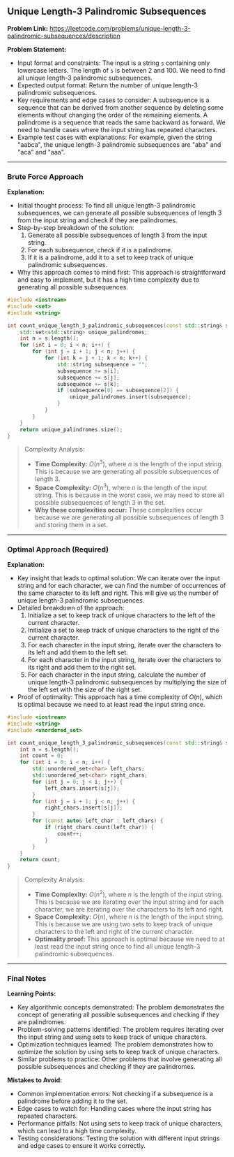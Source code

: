 ## Unique Length-3 Palindromic Subsequences
**Problem Link:** https://leetcode.com/problems/unique-length-3-palindromic-subsequences/description

**Problem Statement:**
- Input format and constraints: The input is a string `s` containing only lowercase letters. The length of `s` is between 2 and 100. We need to find all unique length-3 palindromic subsequences.
- Expected output format: Return the number of unique length-3 palindromic subsequences.
- Key requirements and edge cases to consider: A subsequence is a sequence that can be derived from another sequence by deleting some elements without changing the order of the remaining elements. A palindrome is a sequence that reads the same backward as forward. We need to handle cases where the input string has repeated characters.
- Example test cases with explanations: For example, given the string "aabca", the unique length-3 palindromic subsequences are "aba" and "aca" and "aaa".

---

### Brute Force Approach

**Explanation:**
- Initial thought process: To find all unique length-3 palindromic subsequences, we can generate all possible subsequences of length 3 from the input string and check if they are palindromes.
- Step-by-step breakdown of the solution:
  1. Generate all possible subsequences of length 3 from the input string.
  2. For each subsequence, check if it is a palindrome.
  3. If it is a palindrome, add it to a set to keep track of unique palindromic subsequences.
- Why this approach comes to mind first: This approach is straightforward and easy to implement, but it has a high time complexity due to generating all possible subsequences.

```cpp
#include <iostream>
#include <set>
#include <string>

int count_unique_length_3_palindromic_subsequences(const std::string& s) {
    std::set<std::string> unique_palindromes;
    int n = s.length();
    for (int i = 0; i < n; i++) {
        for (int j = i + 1; j < n; j++) {
            for (int k = j + 1; k < n; k++) {
                std::string subsequence = "";
                subsequence += s[i];
                subsequence += s[j];
                subsequence += s[k];
                if (subsequence[0] == subsequence[2]) {
                    unique_palindromes.insert(subsequence);
                }
            }
        }
    }
    return unique_palindromes.size();
}
```

> Complexity Analysis:
> - **Time Complexity:** $O(n^3)$, where $n$ is the length of the input string. This is because we are generating all possible subsequences of length 3.
> - **Space Complexity:** $O(n^3)$, where $n$ is the length of the input string. This is because in the worst case, we may need to store all possible subsequences of length 3 in the set.
> - **Why these complexities occur:** These complexities occur because we are generating all possible subsequences of length 3 and storing them in a set.

---

### Optimal Approach (Required)

**Explanation:**
- Key insight that leads to optimal solution: We can iterate over the input string and for each character, we can find the number of occurrences of the same character to its left and right. This will give us the number of unique length-3 palindromic subsequences.
- Detailed breakdown of the approach:
  1. Initialize a set to keep track of unique characters to the left of the current character.
  2. Initialize a set to keep track of unique characters to the right of the current character.
  3. For each character in the input string, iterate over the characters to its left and add them to the left set.
  4. For each character in the input string, iterate over the characters to its right and add them to the right set.
  5. For each character in the input string, calculate the number of unique length-3 palindromic subsequences by multiplying the size of the left set with the size of the right set.
- Proof of optimality: This approach has a time complexity of $O(n)$, which is optimal because we need to at least read the input string once.

```cpp
#include <iostream>
#include <string>
#include <unordered_set>

int count_unique_length_3_palindromic_subsequences(const std::string& s) {
    int n = s.length();
    int count = 0;
    for (int i = 0; i < n; i++) {
        std::unordered_set<char> left_chars;
        std::unordered_set<char> right_chars;
        for (int j = 0; j < i; j++) {
            left_chars.insert(s[j]);
        }
        for (int j = i + 1; j < n; j++) {
            right_chars.insert(s[j]);
        }
        for (const auto& left_char : left_chars) {
            if (right_chars.count(left_char)) {
                count++;
            }
        }
    }
    return count;
}
```

> Complexity Analysis:
> - **Time Complexity:** $O(n^2)$, where $n$ is the length of the input string. This is because we are iterating over the input string and for each character, we are iterating over the characters to its left and right.
> - **Space Complexity:** $O(n)$, where $n$ is the length of the input string. This is because we are using two sets to keep track of unique characters to the left and right of the current character.
> - **Optimality proof:** This approach is optimal because we need to at least read the input string once to find all unique length-3 palindromic subsequences.

---

### Final Notes

**Learning Points:**
- Key algorithmic concepts demonstrated: The problem demonstrates the concept of generating all possible subsequences and checking if they are palindromes.
- Problem-solving patterns identified: The problem requires iterating over the input string and using sets to keep track of unique characters.
- Optimization techniques learned: The problem demonstrates how to optimize the solution by using sets to keep track of unique characters.
- Similar problems to practice: Other problems that involve generating all possible subsequences and checking if they are palindromes.

**Mistakes to Avoid:**
- Common implementation errors: Not checking if a subsequence is a palindrome before adding it to the set.
- Edge cases to watch for: Handling cases where the input string has repeated characters.
- Performance pitfalls: Not using sets to keep track of unique characters, which can lead to a high time complexity.
- Testing considerations: Testing the solution with different input strings and edge cases to ensure it works correctly.